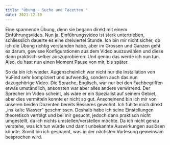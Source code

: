 ```yaml
---
title: "Übung - Suche und Facetten "
date: 2021-12-10
---
```

Eine spannende Übung, denn sie begann direkt mit einem Einführungsvideo. Nun ja, Einführungsvideo ist stark untertrieben, schliesslich dauerte es eine dreiviertel Stunde. Ich bin mir nicht sicher, ob ich die Übung richtig verstanden habe, aber im Grossen und Ganzen geht es darum, gewisse Konfigurationen aus dem Video auszuwählen und diese dann praktisch selber auszuprobieren. Und genau das werde ich nun tun. Also, du hast nun einen Moment Pause von mir, bis später. 

So da bin ich wieder. Augenscheinlich war nicht nur die Installation von VuFind sehr kompliziert und aufwendig, sondern auch das nun dazugehörige Video. Die Sprache, Englisch, war nur bei den Fachbegriffen etwas umständlich, ansonsten war aber alles andere verwirrend. Der Sprecher im Video scheint, als wäre er ein Spezialist auf seinem Gebiet, aber dies vermitteln konnte er nicht so gut. Anscheinend bin ich mir von unseren beiden Dozenten bereits Besseres gewohnt. Ich fühlte mich direkt „ins kalte Wasser“ geschmissen. Deshalb habe ich seine Einstellungen theoretisch verfolgt und bei mir gesucht, jedoch dann praktisch nicht umgestellt, da ich nichts umstellen/verstellen möchte. Da ich nicht genau verstehe, was ich tun würde und damit unbekannte Auswirkungen auslösen könnte. Somit bin ich gespannt, was in der nächsten Vorlesung gemeinsam besprochen wird. 
 

